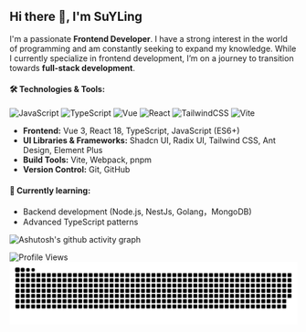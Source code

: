 ## Hi there 👋, I'm SuYLing
I'm a passionate **Frontend Developer**. I have a strong interest in the world of programming and am constantly seeking to expand my knowledge. While I currently specialize in frontend development, I’m on a journey to transition towards **full-stack development**.

#### 🛠️ Technologies & Tools:
![JavaScript](https://img.shields.io/badge/JavaScript-F7DF1E?style=flat&logo=javascript&logoColor=black)
![TypeScript](https://img.shields.io/badge/TypeScript-3178C6?style=flat&logo=typescript&logoColor=white)
![Vue](https://img.shields.io/badge/Vue-4FC08D?style=flat&logo=vue.js&logoColor=white)
![React](https://img.shields.io/badge/React-61DAFB?style=flat&logo=react&logoColor=black)
![TailwindCSS](https://img.shields.io/badge/TailwindCSS-06B6D4?style=flat&logo=tailwindcss&logoColor=white)
![Vite](https://img.shields.io/badge/Vite-646CFF?style=flat&logo=vite&logoColor=white)
- **Frontend:** Vue 3, React 18, TypeScript, JavaScript (ES6+)
- **UI Libraries & Frameworks:** Shadcn UI, Radix UI, Tailwind CSS, Ant Design, Element Plus
- **Build Tools:** Vite, Webpack, pnpm
- **Version Control:** Git, GitHub

#### 🌱 Currently learning:
- Backend development (Node.js, NestJs, Golang，MongoDB)
- Advanced TypeScript patterns
<!--
![Anurag's GitHub stats](https://github-readme-stats.vercel.app/api?username=SuYLing)

![GitHub Streak](https://streak-stats.demolab.com/?user=SuYLing)
-->
![Ashutosh's github activity graph](https://github-readme-activity-graph.vercel.app/graph?username=SuYLing)

![Profile Views](https://komarev.com/ghpvc/?username=SuYLing&color=blue)
![SuYLing's github activity graph](https://raw.githubusercontent.com/SuYLing/SuYLing/output/github-contribution-grid-snake.svg)

